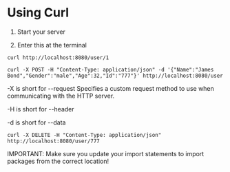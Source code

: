 # Using Curl

1. Start your server

1. Enter this at the terminal

```
curl http://localhost:8080/user/1
```

```
curl -X POST -H "Content-Type: application/json" -d '{"Name":"James Bond","Gender":"male","Age":32,"Id":"777"}' http://localhost:8080/user
```

-X is short for --request
Specifies a custom request method to use when communicating with the HTTP server.

-H is short for --header

-d is short for --data


```
curl -X DELETE -H "Content-Type: application/json" http://localhost:8080/user/777
```

IMPORTANT:
Make sure you update your import statements to import packages from the correct location!

